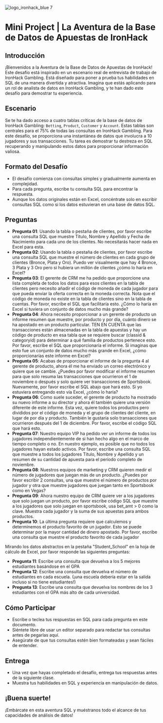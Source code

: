 ![logo_ironhack_blue 7](https://user-images.githubusercontent.com/23629340/40541063-a07a0a8a-601a-11e8-91b5-2f13e4e6b441.png)

# Mini Project | La Aventura de la Base de Datos de Apuestas de IronHack

## Introducción

¡Bienvenidos a la Aventura de la Base de Datos de Apuestas de IronHack! Este desafío está inspirado en un escenario real de entrevista de trabajo de IronHack Gambling. Está diseñado para poner a prueba tus habilidades en SQL de una manera divertida y atractiva. Imagina que estás aplicando para un rol de analista de datos en IronHack Gambling, y te han dado este desafío para demostrar tu experiencia.

## Escenario

Se te ha dado acceso a cuatro tablas críticas de la base de datos de IronHack Gambling: `Betting`, `Product`, `Customer` y `Account`. Estas tablas son centrales para el 75% de todas las consultas en IronHack Gambling. Para este desafío, se proporciona una instantánea de datos que involucra a 10 jugadores y sus transacciones. Tu tarea es demostrar tu destreza en SQL recuperando y manipulando estos datos para proporcionar información valiosa.

## Formato del Desafío

- El desafío comienza con consultas simples y gradualmente aumenta en complejidad.
- Para cada pregunta, escribe tu consulta SQL para encontrar la respuesta.
- Aunque los datos originales están en Excel, concéntrate solo en escribir consultas SQL como si los datos estuvieran en una base de datos SQL.

## Preguntas

- **Pregunta 01**: Usando la tabla o pestaña de clientes, por favor escribe una consulta SQL que muestre Título, Nombre y Apellido y Fecha de Nacimiento para cada uno de los clientes. No necesitarás hacer nada en Excel para esta.
- **Pregunta 02**: Usando la tabla o pestaña de clientes, por favor escribe una consulta SQL que muestre el número de clientes en cada grupo de clientes (Bronce, Plata y Oro). Puedo ver visualmente que hay 4 Bronce, 3 Plata y 3 Oro pero si hubiera un millón de clientes ¿cómo lo haría en Excel?
- **Pregunta 03**: El gerente de CRM me ha pedido que proporcione una lista completa de todos los datos para esos clientes en la tabla de clientes pero necesito añadir el código de moneda de cada jugador para que pueda enviar la oferta correcta en la moneda correcta. Nota que el código de moneda no existe en la tabla de clientes sino en la tabla de cuentas. Por favor, escribe el SQL que facilitaría esto. ¿Cómo lo haría en Excel si tuviera un conjunto de datos mucho más grande?
- **Pregunta 04**: Ahora necesito proporcionar a un gerente de producto un informe resumen que muestre, por producto y por día, cuánto dinero se ha apostado en un producto particular. TEN EN CUENTA que las transacciones están almacenadas en la tabla de apuestas y hay un código de producto en esa tabla que se requiere buscar (classid & categoryid) para determinar a qué familia de productos pertenece esto. Por favor, escribe el SQL que proporcionaría el informe. Si imaginas que esto fue un conjunto de datos mucho más grande en Excel, ¿cómo proporcionarías este informe en Excel?
- **Pregunta 05**: Acabas de proporcionar el informe de la pregunta 4 al gerente de producto, ahora él me ha enviado un correo electrónico y quiere que se cambie. ¿Puedes por favor modificar el informe resumen para que solo resuma las transacciones que ocurrieron el 1 de noviembre o después y solo quiere ver transacciones de Sportsbook. Nuevamente, por favor escribe el SQL abajo que hará esto. Si yo estuviera entregando esto vía Excel, ¿cómo lo haría?
- **Pregunta 06**: Como suele suceder, el gerente de producto ha mostrado su nuevo informe a su director y ahora él también quiere una versión diferente de este informe. Esta vez, quiere todos los productos pero divididos por el código de moneda y el grupo de clientes del cliente, en lugar de por día y producto. También le gustaría solo transacciones que ocurrieron después del 1 de diciembre. Por favor, escribe el código SQL que hará esto.
- **Pregunta 07**: Nuestro equipo VIP ha pedido ver un informe de todos los jugadores independientemente de si han hecho algo en el marco de tiempo completo o no. En nuestro ejemplo, es posible que no todos los jugadores hayan estado activos. Por favor, escribe una consulta SQL que muestre a todos los jugadores Título, Nombre y Apellido y un resumen de su cantidad de apuesta para el período completo de noviembre.
- **Pregunta 08**: Nuestros equipos de marketing y CRM quieren medir el número de jugadores que juegan más de un producto. ¿Puedes por favor escribir 2 consultas, una que muestre el número de productos por jugador y otra que muestre jugadores que juegan tanto en Sportsbook como en Vegas?
- **Pregunta 09**: Ahora nuestro equipo de CRM quiere ver a los jugadores que solo juegan un producto, por favor escribe código SQL que muestre a los jugadores que solo juegan en sportsbook, usa bet_amt > 0 como la clave. Muestra cada jugador y la suma de sus apuestas para ambos productos.
- **Pregunta 10**: La última pregunta requiere que calculemos y determinemos el producto favorito de un jugador. Esto se puede determinar por la mayor cantidad de dinero apostado. Por favor, escribe una consulta que muestre el producto favorito de cada jugador

Mirando los datos abstractos en la pestaña "Student_School" en la hoja de cálculo de Excel, por favor responde las siguientes preguntas:

- **Pregunta 11**: Escribe una consulta que devuelva a los 5 mejores estudiantes basándose en el GPA
- **Pregunta 12**: Escribe una consulta que devuelva el número de estudiantes en cada escuela. (¡una escuela debería estar en la salida incluso si no tiene estudiantes!)
- **Pregunta 13**: Escribe una consulta que devuelva los nombres de los 3 estudiantes con el GPA más alto de cada universidad.

## Cómo Participar

- Escribe o teclea tus respuestas en SQL para cada pregunta en este documento.
- Siéntete libre de usar un editor separado para redactar tus consultas antes de pegarlas aquí.
- Asegúrate de que tus consultas estén bien formateadas y sean fáciles de entender.

## Entrega

- Una vez que hayas completado el desafío, entrega tus respuestas antes de la siguiente clase.
- Muestra tus habilidades en SQL y experiencia en manipulación de datos.

## ¡Buena suerte!

¡Embárcate en esta aventura SQL y muéstranos todo el alcance de tus capacidades de análisis de datos!